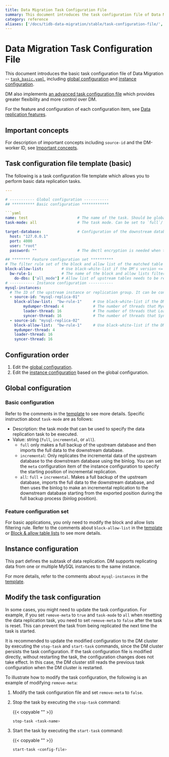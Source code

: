 ```yaml
---
title: Data Migration Task Configuration File
summary: This document introduces the task configuration file of Data Migration.
category: reference
aliases: ['/docs/tidb-data-migration/stable/task-configuration-file/','/docs/tidb-data-migration/v1.0/task-configuration-file/','/docs/dev/reference/tools/data-migration/configure/task-configuration-file','/docs/v3.1/reference/tools/data-migration/configure/task-configuration-file','/docs/v3.0/reference/tools/data-migration/configure/task-configuration-file','/docs/v2.1/reference/tools/data-migration/configure/task-configuration-file']
---
```


# Data Migration Task Configuration File

This document introduces the basic task configuration file of Data Migration --
[`task_basic.yaml`](https://github.com/pingcap/dm/blob/master/dm/master/task_advanced.yaml), including [global configuration](#global-configuration) and [instance configuration](#instance-configuration).

DM also implements [an advanced task configuration file](task-configuration-file-full.md) which provides greater flexibility and more control over DM.

For the feature and configuration of each configuration item, see [Data replication features](feature-overview.md).

## Important concepts

For description of important concepts including `source-id` and the DM-worker ID, see [Important concepts](config-overview.md#important-concepts).

## Task configuration file template (basic)

The following is a task configuration file template which allows you to perform basic data replication tasks.

```yaml
---

# ----------- Global configuration -----------
## ********** Basic configuration ************

```yaml
name: test                      # The name of the task. Should be globally unique.
task-mode: all                  # The task mode. Can be set to `full`/`incremental`/`all`.

target-database:                # Configuration of the downstream database instance.
  host: "127.0.0.1"
  port: 4000
  user: "root"
  password: ""                  # The dmctl encryption is needed when the password is not empty.

## ******** Feature configuration set **********
# The filter rule set of the block and allow list of the matched table of the upstream database instance.
block-allow-list:        # Use black-white-list if the DM's version <= v1.0.6.
  bw-rule-1:             # The name of the block and allow lists filtering rule of the table matching the upstream database instance.
    do-dbs: ["all_mode"] # Allow list of upstream tables needs to be replicated
# ----------- Instance configuration -----------
mysql-instances:
  # The ID of the upstream instance or replication group. It can be configured by referring to the `source-id` in the `dm-master.toml` file.
  - source-id: "mysql-replica-01"
    block-allow-list:  "bw-rule-1"     # Use black-white-list if the DM's version <= v1.0.6.
        mydumper-thread: 4             # The number of threads that Mydumper uses for dumping data, new in v1.0.2 and later versions
        loader-thread: 16              # The number of threads that Loader uses for loading data, new in v1.0.2 and later versions
        syncer-thread: 16              # The number of threads that Syncer uses for replicating incremental data, new in v1.0.2 and later versions
  - source-id: "mysql-replica-02"
    block-allow-list:  "bw-rule-1"     # Use black-white-list if the DM's version <= v1.0.6.
    mydumper-thread: 4
    loader-thread: 16
    syncer-thread: 16
```

## Configuration order

1. Edit the [global configuration](#global-configuration).
2. Edit the [instance configuration](#instance-configuration) based on the global configuration.

## Global configuration

### Basic configuration

Refer to the comments in the [template](#task-configuration-file-template-basic) to see more details. Specific instruction about `task-mode` are as follows:

- Description: the task mode that can be used to specify the data replication task to be executed.
- Value: string (`full`, `incremental`, or `all`).
    - `full` only makes a full backup of the upstream database and then imports the full data to the downstream database.
    - `incremental`: Only replicates the incremental data of the upstream database to the downstream database using the binlog. You can set the `meta` configuration item of the instance configuration to specify the starting position of incremental replication.
    - `all`: `full` + `incremental`. Makes a full backup of the upstream database, imports the full data to the downstream database, and then uses the binlog to make an incremental replication to the downstream database starting from the exported position during the full backup process (binlog position).

### Feature configuration set

For basic applications, you only need to modify the block and allow lists filtering rule. Refer to the comments about `block-allow-list` in the [template](#task-configuration-file-template-basic) or [Block & allow table lists](feature-overview.md#block-and-allow-table-lists) to see more details.

## Instance configuration

This part defines the subtask of data replication. DM supports replicating data from one or multiple MySQL instances to the same instance.

For more details, refer to the comments about `mysql-instances` in the [template](#task-configuration-file-template-basic).

## Modify the task configuration

In some cases, you might need to update the task configuration. For example, if you set `remove-meta` to `true` and `task-mode` to `all` when resetting the data replication task, you need to set `remove-meta` to `false` after the task is reset. This can prevent the task from being replicated the next time the task is started.

It is recommended to update the modified configuration to the DM cluster by executing the `stop-task` and `start-task` commands, since the DM cluster persists the task configuration. If the task configuration file is modified directly, without restarting the task, the configuration changes does not take effect. In this case, the DM cluster still reads the previous task configuration when the DM cluster is restarted.

To illustrate how to modify the task configuration, the following is an example of modifying `remove-meta`:

1. Modify the task configuration file and set `remove-meta` to `false`.

2. Stop the task by executing the `stop-task` command:

    {{< copyable "" >}}

    ```bash
    stop-task <task-name>
    ```

3. Start the task by executing the `start-task` command:

    {{< copyable "" >}}

    ```bash
    start-task <config-file>
    ```
